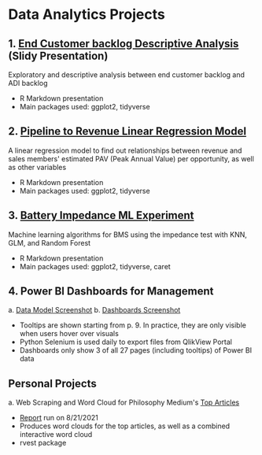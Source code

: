 # Data Analytics Projects

## 1. [End Customer backlog Descriptive Analysis](End_Customer_Backlog/R_Visualizations.pdf "ECBL PDF") (Slidy Presentation)
Exploratory and descriptive analysis between end customer backlog and ADI backlog
* R Markdown presentation
* Main packages used: ggplot2, tidyverse

## 2. [Pipeline to Revenue Linear Regression Model](Pipeline_Revenue_Regression/Reg_Report.pdf "Regression Report PDF")
A linear regression model to find out relationships between revenue and sales members' estimated PAV (Peak Annual Value) per opportunity, as well as other variables
* R Markdown presentation
* Main packages used: ggplot2, tidyverse

## 3. [Battery Impedance ML Experiment](ML/Battery_Models.pdf "ML PDF")
Machine learning algorithms for BMS using the impedance test with KNN, GLM, and Random Forest
* R Markdown presentation
* Main packages used: ggplot2, tidyverse, caret

## 4. Power BI Dashboards for Management
a.  [Data Model Screenshot](PowerBI_Management/Data_Model.png "DM Png")
b. [Dashboards Screenshot](https://github.com/b03701244/Portfolio/raw/main/PowerBI_Management/PowerBI_Management.pdf "PBI PDF")
* Tooltips are shown starting from p. 9. In practice, they are only visible when users hover over visuals
* Python Selenium is used daily to export files from QlikView Portal
* Dashboards only show 3 of all 27 pages (including tooltips) of Power BI data

## Personal Projects
a. Web Scraping and Word Cloud for Philosophy Medium's [Top Articles]("https://philomedium.com/content/today")
* [Report]("https://htmlpreview.github.io/?https://github.com/b03701244/Portfolio/blob/main/Philo_Scraping/Philo_Report.html") run on 8/21/2021
* Produces word clouds for the top articles, as well as a combined interactive word cloud
* rvest package
